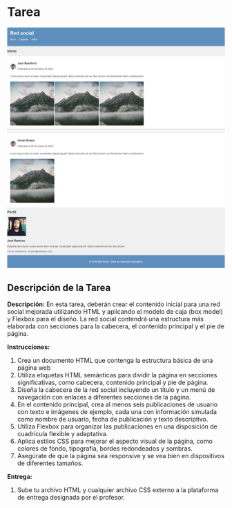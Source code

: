# Tarea

![Red social apartado 1](./resources/1tareauno.png)
![Red social apartado 2](./resources/2tareauno.png)
![Red social apartado 3](./resources/3tareauno.png)

## Descripción de la Tarea

**Descripción:**
En esta tarea, deberán crear el contenido inicial para una red social mejorada utilizando HTML y aplicando el modelo de caja (box model) y Flexbox para el diseño. La red social contendrá una estructura más elaborada con secciones para la cabecera, el contenido principal y el pie de página.

**Instrucciones:**

1. Crea un documento HTML que contenga la estructura básica de una página web
2. Utiliza etiquetas HTML semánticas para dividir la página en secciones significativas, como cabecera, contenido principal y pie de página.
3. Diseña la cabecera de la red social incluyendo un título y un menú de navegación con enlaces a diferentes secciones de la página.
4. En el contenido principal, crea al menos seis publicaciones de usuario con texto e imágenes de ejemplo, cada una con información simulada como nombre de usuario, fecha de publicación y texto descriptivo.
5. Utiliza Flexbox para organizar las publicaciones en una disposición de cuadrícula flexible y adaptativa.
6. Aplica estilos CSS para mejorar el aspecto visual de la página, como colores de fondo, tipografía, bordes redondeados y sombras.
7. Asegúrate de que la página sea responsive y se vea bien en dispositivos de diferentes tamaños.

**Entrega:**

1. Sube tu archivo HTML y cualquier archivo CSS externo a la plataforma de entrega designada por el profesor.
